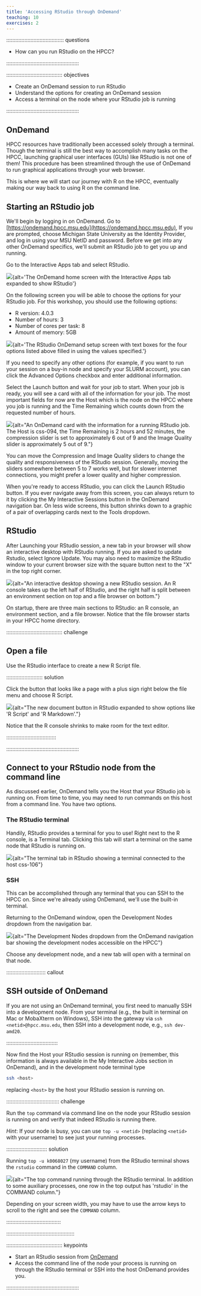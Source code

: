 ```yaml
---
title: 'Accessing RStudio through OnDemand'
teaching: 10
exercises: 2
---
```


:::::::::::::::::::::::::::::::::::::: questions 

- How can you run RStudio on the HPCC?

::::::::::::::::::::::::::::::::::::::::::::::::

::::::::::::::::::::::::::::::::::::: objectives

- Create an OnDemand session to run RStudio
- Understand the options for creating an OnDemand session
- Access a terminal on the node where your RStudio job is running

::::::::::::::::::::::::::::::::::::::::::::::::

## OnDemand

HPCC resources have traditionally been accessed solely through a terminal.
Though the terminal is still the best way to accomplish many tasks on the HPCC,
launching graphical user interfaces (GUIs) like RStudio is not one of them! This
procedure has been streamlined through the use of OnDemand to run graphical applications through your web browser.

This is where we will start our journey with R on the HPCC, eventually making 
our way back to using R on the command line.

## Starting an RStudio job

We'll begin by logging in on OnDemand. Go to
[https://ondemand.hpcc.msu.edu](https://ondemand.hpcc.msu.edu), If you are prompted, choose Michigan State University as the Identity Provider, and log in using
your MSU NetID and password. Before we get into any other OnDemand specifics,
we'll submit an RStudio job to get you up and running.

Go to the Interactive Apps tab and select RStudio.

![](fig/select-r-studio.png){alt='The OnDemand home screen with the Interactive Apps tab expanded to show RStudio'}

On the following screen you will be able to choose the options for your RStudio job. For this workshop, you should use the following options:

- R version: 4.0.3
- Number of hours: 3
- Number of cores per task: 8
- Amount of memory: 5GB

![](fig/rstudio-ondemand-options.png){alt='The RStudio OnDemand setup screen with text boxes for the four options listed above filled in using the values specified.'}

If you need to specify any other options (for example, if you want to run your session on a buy-in node and specify your SLURM account), you can click the Advanced Options checkbox and enter additional information.

Select the Launch button and wait for your job to start. When your job is ready, you will see a card with all of the information for your job. The most important fields for now are the Host which is the node on the HPCC where you job is running and the Time Remaining which counts down from the requested number of hours.

![](fig/running-rstudio-job.png){alt="An OnDemand card with the information for a running RStudio job. The Host is css-094, the Time Remaining is 2 hours and 52 minutes, the compression slider is set to approximately 6 out of 9 and the Image Quality slider is approximately 5 out of 9."}

You can move the Compression and Image Quality sliders to change the quality and responsiveness of the RStudio session. Generally, moving the sliders somewhere between 5 to 7 works well, but for slower internet connections, you might prefer a lower quality and higher compression.

When you're ready to access RStudio, you can click the Launch RStudio button. If you ever navigate away from this screen, you can always return to it by clicking the My Interactive Sessions button in the OnDemand navigation bar. On less wide screens, this button shrinks down to a graphic of a pair of overlapping cards next to the Tools dropdown.

## RStudio

After Launching your RStudio session, a new tab in your browser will show an interactive desktop with RStudio running. If you are asked to update Rstudio, select Ignore Update. You may also need to maximize the RStudio window to your current browser size with the square button next to the "X" in the top right corner.

![](fig/rstudio-interface.png){alt="An interactive desktop showing a new RStudio session. An R console takes up the left half of RStudio, and the right half is split between an environment section on top and a file browser on bottom."}

On startup, there are three main sections to RStudio: an R console, an environment section, and a file browser. Notice that the file browser starts in your HPCC home directory.

::::::::::::::::::::::::::::::::::::: challenge 

## Open a file

Use the RStudio interface to create a new R Script file.

:::::::::::::::::::::::: solution 

Click the button that looks like a page with a plus sign right below the file menu and choose R Script.

![](fig/rstudio-new-rscript.png){alt="The new document button in RStudio expanded to show options like 'R Script' and 'R Markdown'."}

Notice that the R console shrinks to make room for the text editor.

:::::::::::::::::::::::::::::::::


::::::::::::::::::::::::::::::::::::::::::::::::

## Connect to your RStudio node from the command line

As discussed earlier, OnDemand tells you the Host that your RStudio job is running on. From time to time, you may need to run commands on this host from a command line. You have two options.

### The RStudio terminal

Handily, RStudio provides a terminal for you to use! Right next to the R console, is a Terminal tab. Clicking this tab will start a terminal on the same node that RStudio is running on.

![](fig/rstudio-terminal.png){alt="The terminal tab in RStudio showing a terminal connected to the host css-106"}


### SSH

This can be accomplished through any terminal that you can SSH to the HPCC on. Since we're already using OnDemand, we'll use the built-in terminal.

Returning to the OnDemand window, open the Development Nodes dropdown from the navigation bar.

![](fig/ondemand-dev-nodes-dropdown.png){alt="The Development Nodes dropdown from the OnDemand navigation bar showing the development nodes accessible on the HPCC"}

Choose any development node, and a new tab will open with a terminal on that node.

:::::::::::::::::::::::::: callout

## SSH outside of OnDemand

If you are not using an OnDemand terminal, you first need to manually SSH into a development node. From your terminal (e.g., the built in terminal on Mac or MobaXterm on Windows), SSH into the gateway via `ssh <netid>@hpcc.msu.edu`, then SSH into a development node, e.g., `ssh dev-amd20`.

::::::::::::::::::::::::::::::::::

Now find the Host your RStudio session is running on (remember, this information is always available in the My Interactive Jobs section in OnDemand), and in the development node terminal type 

```bash
ssh <host>
```

replacing `<host>` by the host your RStudio session is running on.

::::::::::::::::::::::::::::::::::: challenge

Run the `top` command via command line on the node your RStudio session is running on and verify that indeed RStudio is running there.

*Hint*: If your node is busy, you can use `top -u <netid>` (replacing `<netid>` with your username) to see just your running processes.

::::::::::::::::::::::::::: solution

Running `top -u k0068027` (my username) from the RStudio terminal shows the `rstudio` command in the `COMMAND` column.

![](fig/rstudio-top.png){alt="The top command running through the RStudio terminal. In addition to some auxiliary processes, one row in the top output has 'rstudio' in the COMMAND column."}

Depending on your screen width, you may have to use the arrow keys to scroll to the right and see the `COMMAND` column.

::::::::::::::::::::::::::::::::::::

:::::::::::::::::::::::::::::::::::::::::::::

::::::::::::::::::::::::::::::::::::: keypoints 

- Start an RStudio session from [OnDemand](https://ondemand.hpcc.msu.edu)
- Access the command line of the node your process is running on through the RStudio terminal or SSH into the host OnDemand provides you.

::::::::::::::::::::::::::::::::::::::::::::::::

